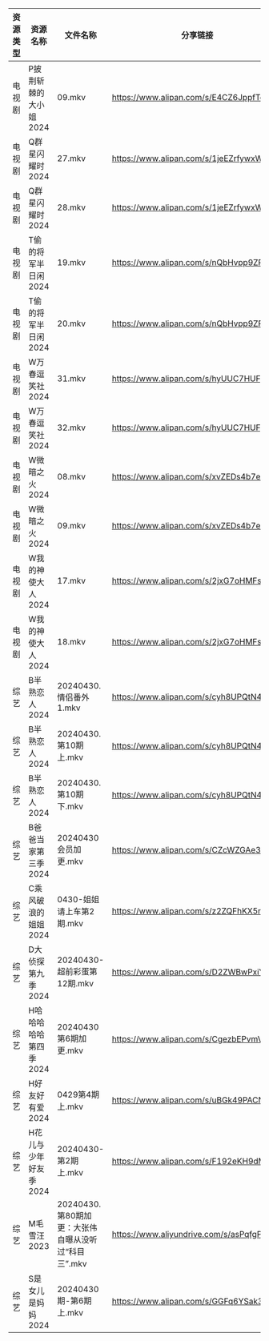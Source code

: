 | 资源类型 | 资源名称          | 文件名称                               | 分享链接                                      | 更新时间                |
| ---- | ------------- | ---------------------------------- | ----------------------------------------- | ------------------- |
| 电视剧  | P披荆斩棘的大小姐2024 | 09.mkv                             | https://www.alipan.com/s/E4CZ6JppfTo      | 2024-04-30 14:08:47 |
| 电视剧  | Q群星闪耀时2024    | 27.mkv                             | https://www.alipan.com/s/1jeEZrfywxW      | 2024-04-30 14:08:51 |
| 电视剧  | Q群星闪耀时2024    | 28.mkv                             | https://www.alipan.com/s/1jeEZrfywxW      | 2024-04-30 14:08:50 |
| 电视剧  | T偷的将军半日闲2024  | 19.mkv                             | https://www.alipan.com/s/nQbHvpp9ZPm      | 2024-04-30 14:09:04 |
| 电视剧  | T偷的将军半日闲2024  | 20.mkv                             | https://www.alipan.com/s/nQbHvpp9ZPm      | 2024-04-30 14:09:03 |
| 电视剧  | W万春逗笑社2024    | 31.mkv                             | https://www.alipan.com/s/hyUUC7HUFp6      | 2024-04-30 14:09:08 |
| 电视剧  | W万春逗笑社2024    | 32.mkv                             | https://www.alipan.com/s/hyUUC7HUFp6      | 2024-04-30 14:09:07 |
| 电视剧  | W微暗之火2024     | 08.mkv                             | https://www.alipan.com/s/xvZEDs4b7e5      | 2024-04-30 20:05:59 |
| 电视剧  | W微暗之火2024     | 09.mkv                             | https://www.alipan.com/s/xvZEDs4b7e5      | 2024-04-30 20:05:59 |
| 电视剧  | W我的神使大人2024   | 17.mkv                             | https://www.alipan.com/s/2jxG7oHMFse      | 2024-04-30 14:09:17 |
| 电视剧  | W我的神使大人2024   | 18.mkv                             | https://www.alipan.com/s/2jxG7oHMFse      | 2024-04-30 14:09:17 |
| 综艺   | B半熟恋人2024     | 20240430.情侣番外1.mkv                 | https://www.alipan.com/s/cyh8UPQtN4p      | 2024-04-30 20:06:19 |
| 综艺   | B半熟恋人2024     | 20240430.第10期上.mkv                 | https://www.alipan.com/s/cyh8UPQtN4p      | 2024-04-30 20:06:19 |
| 综艺   | B半熟恋人2024     | 20240430.第10期下.mkv                 | https://www.alipan.com/s/cyh8UPQtN4p      | 2024-04-30 20:06:19 |
| 综艺   | B爸爸当家第三季2024  | 20240430会员加更.mkv                   | https://www.alipan.com/s/CZcWZGAe35k      | 2024-04-30 14:09:43 |
| 综艺   | C乘风破浪的姐姐2024  | 0430-姐姐请上车第2期.mkv                  | https://www.alipan.com/s/z2ZQFhKX5nR      | 2024-04-30 14:09:50 |
| 综艺   | D大侦探第九季2024   | 20240430-超前彩蛋第12期.mkv              | https://www.alipan.com/s/D2ZWBwPxiYi      | 2024-04-30 14:09:59 |
| 综艺   | H哈哈哈哈哈第四季2024 | 20240430第6期加更.mkv                  | https://www.alipan.com/s/CgezbEPvmVp      | 2024-04-30 14:10:04 |
| 综艺   | H好友好有爱2024    | 0429第4期上.mkv                       | https://www.alipan.com/s/uBGk49PACNT      | 2024-04-30 14:10:07 |
| 综艺   | H花儿与少年好友季2024 | 20240430-第2期上.mkv                  | https://www.alipan.com/s/F192eKH9dMy      | 2024-04-30 14:10:12 |
| 综艺   | M毛雪汪2023      | 20240430.第80期加更：大张伟自曝从没听过“科目三”.mkv | https://www.aliyundrive.com/s/asPqfgPRqAg | 2024-04-30 14:10:23 |
| 综艺   | S是女儿是妈妈2024   | 20240430期-第6期上.mkv                 | https://www.alipan.com/s/GGFq6YSak3R      | 2024-04-30 14:10:39 |
